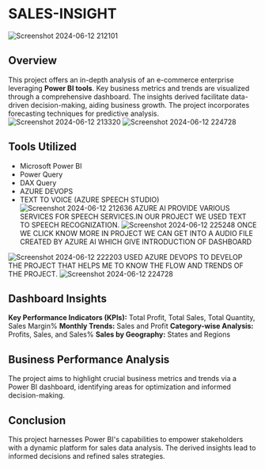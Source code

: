 # SALES-INSIGHT
![Screenshot 2024-06-12 212101](https://github.com/Ashok-67/SALES-INSIGHT/assets/110360080/a4dffac7-cbf2-4594-8bbf-d0d584846ec9)

## Overview
This project offers an in-depth analysis of an e-commerce enterprise leveraging **Power BI tools**. Key business metrics and trends are visualized through a comprehensive dashboard. The insights derived facilitate data-driven decision-making, aiding business growth. The project incorporates forecasting techniques for predictive analysis.
![Screenshot 2024-06-12 213320](https://github.com/Ashok-67/SALES-INSIGHT/assets/110360080/fc56bc6d-fe23-4c35-8117-2ec91be6de9d)
![Screenshot 2024-06-12 224728](https://github.com/Ashok-67/SALES-INSIGHT/assets/110360080/a06f4f6b-c087-49c8-b441-7fbcd3e602b8)

## Tools Utilized
* Microsoft Power BI
* Power Query
* DAX Query
* AZURE DEVOPS
* TEXT TO VOICE (AZURE SPEECH STUDIO)
![Screenshot 2024-06-12 212636](https://github.com/Ashok-67/SALES-INSIGHT/assets/110360080/9f0e6ba0-31cf-4c13-bf2c-6bfcd1c49a4d)
AZURE AI PROVIDE VARIOUS SERVICES FOR SPEECH SERVICES.IN OUR PROJECT WE USED TEXT TO SPEECH RECOGNIZATION.
![Screenshot 2024-06-12 225248](https://github.com/Ashok-67/SALES-INSIGHT/assets/110360080/2ce4adc2-1efa-4e11-9f1d-17b5462e0911)
ONCE WE CLICK KNOW MORE IN PROJECT WE CAN GET INTO A AUDIO FILE CREATED BY AZURE AI WHICH GIVE INTRODUCTION OF DASHBOARD

![Screenshot 2024-06-12 222203](https://github.com/Ashok-67/SALES-INSIGHT/assets/110360080/93adf368-633c-492e-b291-83151a7c4407)
USED AZURE DEVOPS TO DEVELOP THE PROJECT THAT HELPS ME TO KNOW THE FLOW AND TRENDS OF THE PROJECT.
![Screenshot 2024-06-12 224728](https://github.com/Ashok-67/SALES-INSIGHT/assets/110360080/c3c8aada-67fd-4ea7-a9a7-7e26813eec3c)

## Dashboard Insights
**Key Performance Indicators (KPIs):** Total Profit, Total Sales, Total Quantity, Sales Margin%
**Monthly Trends:** Sales and Profit
**Category-wise Analysis:** Profits, Sales, and Sales%
**Sales by Geography:** States and Regions

## Business Performance Analysis
The project aims to highlight crucial business metrics and trends via a Power BI dashboard, identifying areas for optimization and informed decision-making.

## Conclusion
This project harnesses Power BI's capabilities to empower stakeholders with a dynamic platform for sales data analysis. The derived insights lead to informed decisions and refined sales strategies.
